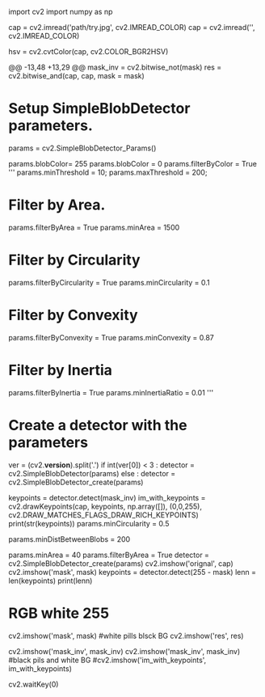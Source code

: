 import cv2
import numpy as np

cap = cv2.imread('path/try.jpg', cv2.IMREAD_COLOR)
cap = cv2.imread('<path for img>', cv2.IMREAD_COLOR)

hsv = cv2.cvtColor(cap, cv2.COLOR_BGR2HSV)

@@ -13,48 +13,29 @@
mask_inv = cv2.bitwise_not(mask)
res = cv2.bitwise_and(cap, cap, mask = mask)

# Setup SimpleBlobDetector parameters.
params = cv2.SimpleBlobDetector_Params()

params.blobColor= 255
params.blobColor = 0
params.filterByColor = True
'''
params.minThreshold = 10;
params.maxThreshold = 200;
 
# Filter by Area.
params.filterByArea = True
params.minArea = 1500
 
# Filter by Circularity

params.filterByCircularity = True
params.minCircularity = 0.1
 
# Filter by Convexity
params.filterByConvexity = True
params.minConvexity = 0.87
 
# Filter by Inertia
params.filterByInertia = True
params.minInertiaRatio = 0.01
'''
# Create a detector with the parameters
ver = (cv2.__version__).split('.')
if int(ver[0]) < 3 :
    detector = cv2.SimpleBlobDetector(params)
else : 
    detector = cv2.SimpleBlobDetector_create(params)

keypoints = detector.detect(mask_inv)
im_with_keypoints = cv2.drawKeypoints(cap, keypoints, np.array([]), (0,0,255), cv2.DRAW_MATCHES_FLAGS_DRAW_RICH_KEYPOINTS)
print(str(keypoints))
params.minCircularity = 0.5

params.minDistBetweenBlobs = 200

params.minArea = 40
params.filterByArea = True
detector = cv2.SimpleBlobDetector_create(params)
cv2.imshow('orignal', cap)
cv2.imshow('mask', mask)
keypoints = detector.detect(255 - mask)
lenn = len(keypoints)
print(lenn)
# RGB white 255

cv2.imshow('mask', mask) #white pills blsck BG
cv2.imshow('res', res)


cv2.imshow('mask_inv', mask_inv)
cv2.imshow('mask_inv', mask_inv) #black pils and white BG
#cv2.imshow('im_with_keypoints', im_with_keypoints)

cv2.waitKey(0)
